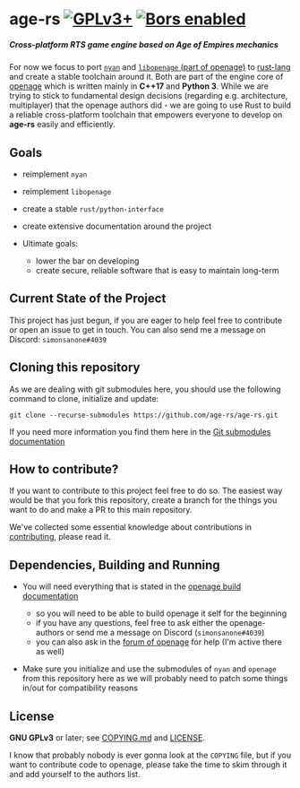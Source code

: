 # age-rs [![GPLv3+](https://www.gnu.org/graphics/gplv3-or-later.svg)](https://www.gnu.org/licenses/gpl-3.0.txt)  [![Bors enabled](https://bors.tech/images/badge_small.svg)](https://app.bors.tech/repositories/24826)

##### Cross-platform RTS game engine based on Age of Empires mechanics

For now we focus to port [`nyan`](https://github.com/SFTtech/nyan) and [`libopenage` (part of openage)](https://github.com/SFTtech/openage/tree/master/libopenage) 
to [rust-lang](https://www.rust-lang.org/) and create a stable toolchain around it. Both are part of the engine core of [openage](https://github.com/SFTtech/openage/) which is
written mainly in **C++17** and **Python 3**. While we are trying to stick to fundamental design decisions (regarding e.g. architecture, multiplayer) that 
the openage authors did - we are going to use Rust to build a reliable cross-platform toolchain that empowers everyone to develop on **age-rs**
easily and efficiently.

Goals
-----
* reimplement `nyan`
* reimplement `libopenage`
* create a stable `rust/python-interface`
* create extensive documentation around the project


* Ultimate goals: 
    * lower the bar on developing
    * create secure, reliable software that is easy to maintain long-term


Current State of the Project
----------------------------
This project has just begun, if you are eager to help feel free to contribute or open an issue to get in touch.
You can also send me a message on Discord: `simonsanone#4039`

Cloning this repository
-----------------------
As we are dealing with git submodules here, you should use the following command to clone, initialize and update:

`git clone --recurse-submodules https://github.com/age-rs/age-rs.git`

If you need more information you find them here in the [Git submodules documentation](https://web.archive.org/web/20200508192857/https://git-scm.com/book/en/v2/Git-Tools-Submodules)

How to contribute?
------------------
If you want to contribute to this project feel free to do so. The easiest way would be that you fork this repository, 
create a branch for the things you want to do and make a PR to this main repository.

We've collected some essential knowledge about contributions in [contributing](CONTRIBUTING.md), please read it.


Dependencies, Building and Running
----------------------------------
- You will need everything that is stated in the [openage build documentation](https://github.com/simonsan/openage/blob/master/doc/building.md)
    - so you will need to be able to build openage it self for the beginning
    - if you have any questions, feel free to ask either the openage-authors or send me a message on Discord (`simonsanone#4039`) 
    - you can also ask in the [forum of openage](https://forum.openage.dev) for help (I'm active there as well)

- Make sure you initialize and use the submodules of `nyan` and `openage` from this repository here as we will probably need to patch
some things in/out for compatibility reasons

License
-------
**GNU GPLv3** or later; see [COPYING.md](COPYING.md) and [LICENSE](LICENSE).

I know that probably nobody is ever gonna look at the `COPYING` file,
but if you want to contribute code to openage, please take the time to
skim through it and add yourself to the authors list.
